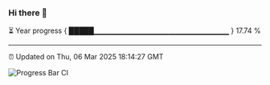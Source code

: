 ### Hi there 👋

⏳ Year progress { █████▁▁▁▁▁▁▁▁▁▁▁▁▁▁▁▁▁▁▁▁▁▁▁▁▁ } 17.74 %

---

⏰ Updated on Thu, 06 Mar 2025 18:14:27 GMT

![Progress Bar CI](https://github.com/Shyam-Makwana/GitHub-Actions-Demo/workflows/Progress%20Bar%20CI/badge.svg)
